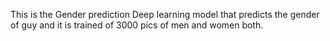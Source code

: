 This is the Gender prediction Deep learning model that predicts the gender of guy and it is trained of 3000 pics of men and women both.
